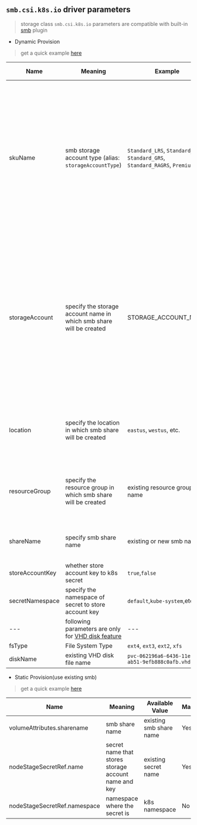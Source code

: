 ## `smb.csi.k8s.io` driver parameters
 > storage class `smb.csi.k8s.io` parameters are compatible with built-in [smb](https://kubernetes.io/docs/concepts/storage/volumes/#smb) plugin

 - Dynamic Provision
  > get a quick example [here](../deploy/example/storageclass-smb-csi.yaml)

Name | Meaning | Example | Mandatory | Default value 
--- | --- | --- | --- | ---
skuName | smb storage account type (alias: `storageAccountType`) | `Standard_LRS`, `Standard_ZRS`, `Standard_GRS`, `Standard_RAGRS`, `Premium_LRS` | No | `Standard_LRS` <br><br> Note:  <br> 1. minimum file share size of Premium account type is `100GB`<br> 2.[`ZRS` account type](https://docs.microsoft.com/en-us/azure/storage/common/storage-redundancy#zone-redundant-storage) is supported in limited regions <br> 3. Premium files shares is currently only available for LRS
storageAccount | specify the storage account name in which smb share will be created | STORAGE_ACCOUNT_NAME | No | if empty, driver will find a suitable storage account that matches `skuName` in the same resource group; if a storage account name is provided, it means that storage account must exist otherwise there would be error
location | specify the location in which smb share will be created | `eastus`, `westus`, etc. | No | if empty, driver will use the same location name as current k8s cluster
resourceGroup | specify the resource group in which smb share will be created | existing resource group name | No | if empty, driver will use the same resource group name as current k8s cluster
shareName | specify smb share name | existing or new smb name | No | if empty, driver will generate an smb share name
storeAccountKey | whether store account key to k8s secret | `true`,`false` | No | `true`
secretNamespace | specify the namespace of secret to store account key | `default`,`kube-system`,etc | No | `default`
--- | following parameters are only for [VHD disk feature](../deploy/example/disk) | --- | --- |
fsType | File System Type | `ext4`, `ext3`, `ext2`, `xfs` | Yes | `ext4`
diskName | existing VHD disk file name | `pvc-062196a6-6436-11ea-ab51-9efb888c0afb.vhd` | No |

 - Static Provision(use existing smb)
  > get a quick example [here](../deploy/example/pv-smb-csi.yaml)

Name | Meaning | Available Value | Mandatory | Default value
--- | --- | --- | --- | ---
volumeAttributes.sharename | smb share name | existing smb share name | Yes |
nodeStageSecretRef.name | secret name that stores storage account name and key | existing secret name |  Yes  |
nodeStageSecretRef.namespace | namespace where the secret is | k8s namespace  |  No  | `default`
